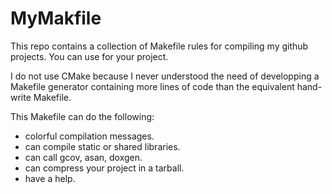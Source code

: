 # MyMakfile

This repo contains a collection of Makefile rules for compiling my github projects. You can use for your project.

I do not use CMake because I never understood the need of developping a Makefile generator containing more lines of code than the equivalent hand-write Makefile.

This Makefile can do the following:
* colorful compilation messages.
* can compile static or shared libraries.
* can call gcov, asan, doxgen.
* can compress your project in a tarball.
* have a help.
